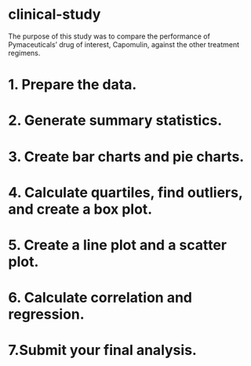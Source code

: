 # clinical-study
The purpose of this study was to compare the performance of Pymaceuticals’ drug of interest, Capomulin, against the other treatment regimens.
# 1. Prepare the data.
# 2. Generate summary statistics. 
# 3. Create bar charts and pie charts.
# 4. Calculate quartiles, find outliers, and create a box plot.
# 5. Create a line plot and a scatter plot.
# 6. Calculate correlation and regression.
# 7.Submit your final analysis.
